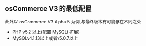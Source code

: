 
## osCommerce V3 的最低配置

此处以 osCommerce V3 Alpha 5 为例,与最终版本有可能存在不同之处

- PHP v5.2 以上(配置 MySQLi 扩展)
- MySQLv4.1.13以上或者v5.0.7以上

